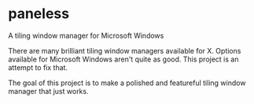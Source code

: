 paneless
========

A tiling window manager for Microsoft Windows

There are many brilliant tiling window managers available for X. Options available for Microsoft Windows aren't quite as good.
This project is an attempt to fix that.

The goal of this project is to make a polished and featureful tiling window manager that just works.
